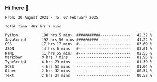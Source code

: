 ### Hi there 👋

<!--
**dominoto/dominoto** is a ✨ _special_ ✨ repository because its `README.md` (this file) appears on your GitHub profile.

Here are some ideas to get you started:

- 🔭 I’m currently working on ...
- 🌱 I’m currently learning ...
- 👯 I’m looking to collaborate on ...
- 🤔 I’m looking for help with ...
- 💬 Ask me about ...
- 📫 How to reach me: ...
- 😄 Pronouns: ...
- ⚡ Fun fact: ...
-->
<!--START_SECTION:waka-->

```txt
From: 30 August 2021 - To: 07 February 2025

Total Time: 468 hrs 7 mins

Python           198 hrs 5 mins  ###########--------------   42.32 %
JavaScript       192 hrs 56 mins ##########---------------   41.22 %
CSS              17 hrs 17 mins  #------------------------   03.69 %
JSON             14 hrs 6 mins   #------------------------   03.01 %
HTML             11 hrs 55 mins  #------------------------   02.55 %
Markdown         9 hrs 7 mins    -------------------------   01.95 %
TypeScript       6 hrs 29 mins   -------------------------   01.39 %
SCSS             4 hrs 53 mins   -------------------------   01.04 %
Other            2 hrs 32 mins   -------------------------   00.54 %
Text             2 hrs 24 mins   -------------------------   00.52 %
```

<!--END_SECTION:waka-->
